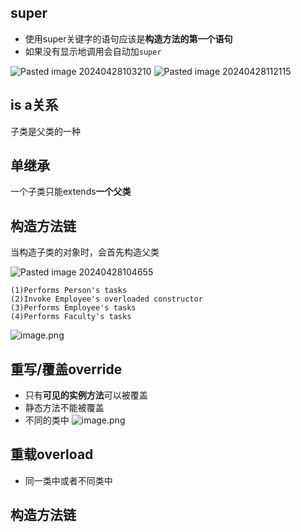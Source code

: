 ## super

- 使用super关键字的语句应该是**构造方法的第一个语句**
- 如果没有显示地调用会自动加`super`

![Pasted image 20240428103210](https://obsidian-1326430649.cos.ap-chongqing.myqcloud.com/pic/202405080032557.png)
![Pasted image 20240428112115](https://obsidian-1326430649.cos.ap-chongqing.myqcloud.com/pic/202405080032558.png)
## is a关系
子类是父类的一种

## 单继承
一个子类只能extends**一个父类**
## 构造方法链

当构造子类的对象时，会首先构造父类

![Pasted image 20240428104655](https://obsidian-1326430649.cos.ap-chongqing.myqcloud.com/pic/202405080032559.png)
```
(1)Performs Person's tasks
(2)Invoke Employee's overloaded constructor
(3)Performs Employee's tasks
(4)Performs Faculty's tasks
```

![image.png](https://obsidian-1326430649.cos.ap-chongqing.myqcloud.com/pic/202405091113198.png)

## 重写/覆盖override
- 只有**可见的实例方法**可以被覆盖
- 静态方法不能被覆盖
- 不同的类中
![image.png](https://obsidian-1326430649.cos.ap-chongqing.myqcloud.com/pic/202405091122357.png)

## 重载overload
- 同一类中或者不同类中
## 构造方法链
